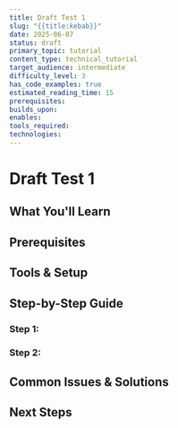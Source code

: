 ```yaml
---
title: Draft Test 1
slug: "{{title:kebab}}"
date: 2025-06-07
status: draft
primary_topic: tutorial
content_type: technical_tutorial
target_audience: intermediate
difficulty_level: 3
has_code_examples: true
estimated_reading_time: 15
prerequisites: 
builds_upon: 
enables: 
tools_required: 
technologies:
---
```


# Draft Test 1

## What You'll Learn
<!-- Clear learning objectives -->

## Prerequisites
<!-- Technical requirements and prior knowledge -->

## Tools & Setup
<!-- What they need installed/configured -->

## Step-by-Step Guide

### Step 1: 
<!-- Detailed instructions with code examples -->

### Step 2:
<!-- Continue... -->

## Common Issues & Solutions
<!-- Troubleshooting section -->

## Next Steps
<!-- What to explore next -->